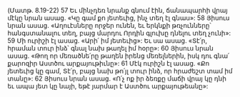 (Մատթ. 8.19-22)
57 Եւ մինչդեռ նրանք գնում էին, ճանապարհի վրայ մէկը նրան ասաց. «Կը գամ քո յետեւից, ինչ տեղ էլ գնաս»: 58 Յիսուս նրան ասաց. «Աղուէսները որջեր ունեն, եւ երկնքի թռչունները՝ հանգստանալու տեղ, բայց մարդու Որդին գլուխը դնելու տեղ չունի»:
59 Մի ուրիշի էլ ասաց. «Արի՛ իմ յետեւից»: Եւ սա ասաց. «Տէ՛ր, հրաման տուր ինձ՝ գնալ նախ թաղել իմ հօրը»: 60 Յիսուս նրան ասաց. «Թող որ մեռածնե՛րը թաղեն իրենց մեռելներին, իսկ դու գնա՛ քարոզիր Աստծու արքայութիւնը»:
61 Մէկ ուրիշն էլ ասաց. «Քո յետեւից կը գամ, Տէ՛ր, բայց նախ թո՛յլ տուր ինձ, որ հրաժեշտ տամ իմ տանը»: 62 Յիսուս նրան ասաց. «Ո՛չ ոք իր ձեռքը մաճի վրայ կը դնի եւ ապա յետ կը նայի, եթէ յարմար է Աստծու արքայութեանը»:
